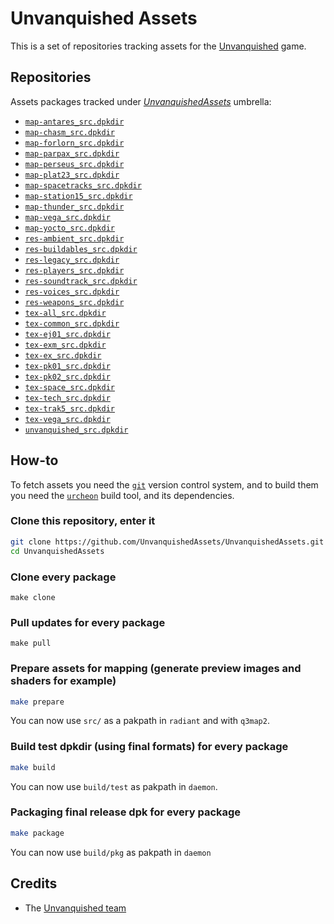 Unvanquished Assets
===================

This is a set of repositories tracking assets for the [Unvanquished](https://www.unvanquished.net) game.


Repositories
------------

Assets packages tracked under [_UnvanquishedAssets_](https://github.com/UnvanquishedAssets/UnvanquishedAssets) umbrella:

- [`map-antares_src.dpkdir`](https://github.com/UnvanquishedAssets/map-antares_src.dpkdir)
- [`map-chasm_src.dpkdir`](https://github.com/UnvanquishedAssets/map-chasm_src.dpkdir)
- [`map-forlorn_src.dpkdir`](https://github.com/UnvanquishedAssets/map-forlorn_src.dpkdir)
- [`map-parpax_src.dpkdir`](https://github.com/UnvanquishedAssets/map-parpax_src.dpkdir)
- [`map-perseus_src.dpkdir`](https://github.com/UnvanquishedAssets/map-perseus_src.dpkdir)
- [`map-plat23_src.dpkdir`](https://github.com/UnvanquishedAssets/map-plat23_src.dpkdir)
- [`map-spacetracks_src.dpkdir`](https://github.com/UnvanquishedAssets/map-spacetracks_src.dpkdir)
- [`map-station15_src.dpkdir`](https://github.com/UnvanquishedAssets/map-station15_src.dpkdir)
- [`map-thunder_src.dpkdir`](https://github.com/UnvanquishedAssets/map-thunder_src.dpkdir)
- [`map-vega_src.dpkdir`](https://github.com/UnvanquishedAssets/map-vega_src.dpkdir)
- [`map-yocto_src.dpkdir`](https://github.com/UnvanquishedAssets/map-yocto_src.dpkdir)
- [`res-ambient_src.dpkdir`](https://github.com/UnvanquishedAssets/res-ambient_src.dpkdir)
- [`res-buildables_src.dpkdir`](https://github.com/UnvanquishedAssets/res-buildables_src.dpkdir)
- [`res-legacy_src.dpkdir`](https://github.com/UnvanquishedAssets/res-legacy_src.dpkdir)
- [`res-players_src.dpkdir`](https://github.com/UnvanquishedAssets/res-players_src.dpkdir)
- [`res-soundtrack_src.dpkdir`](https://github.com/UnvanquishedAssets/res-soundtrack_src.dpkdir)
- [`res-voices_src.dpkdir`](https://github.com/UnvanquishedAssets/res-voices_src.dpkdir)
- [`res-weapons_src.dpkdir`](https://github.com/UnvanquishedAssets/res-weapons_src.dpkdir)
- [`tex-all_src.dpkdir`](https://github.com/UnvanquishedAssets/tex-all_src.dpkdir)
- [`tex-common_src.dpkdir`](https://github.com/UnvanquishedAssets/tex-common_src.dpkdir)
- [`tex-ej01_src.dpkdir`](https://github.com/UnvanquishedAssets/tex-ej01_src.dpkdir)
- [`tex-exm_src.dpkdir`](https://github.com/UnvanquishedAssets/tex-exm_src.dpkdir)
- [`tex-ex_src.dpkdir`](https://github.com/UnvanquishedAssets/tex-ex_src.dpkdir)
- [`tex-pk01_src.dpkdir`](https://github.com/UnvanquishedAssets/tex-pk01_src.dpkdir)
- [`tex-pk02_src.dpkdir`](https://github.com/UnvanquishedAssets/tex-pk02_src.dpkdir)
- [`tex-space_src.dpkdir`](https://github.com/UnvanquishedAssets/tex-space_src.dpkdir)
- [`tex-tech_src.dpkdir`](https://github.com/UnvanquishedAssets/tex-tech_src.dpkdir)
- [`tex-trak5_src.dpkdir`](https://github.com/UnvanquishedAssets/tex-trak5_src.dpkdir)
- [`tex-vega_src.dpkdir`](https://github.com/UnvanquishedAssets/tex-vega_src.dpkdir)
- [`unvanquished_src.dpkdir`](https://github.com/UnvanquishedAssets/unvanquished_src.dpkdir)


How-to
------

To fetch assets you need the [`git`](https://git-scm.com/) version control system, and to build them you need the [`urcheon`](https://github.com/DaemonEngine/Urcheon) build tool, and its dependencies.


### Clone this repository, enter it

```sh
git clone https://github.com/UnvanquishedAssets/UnvanquishedAssets.git
cd UnvanquishedAssets
```

### Clone every package

```
make clone
```

### Pull updates for every package

```
make pull
```

### Prepare assets for mapping (generate preview images and shaders for example)

```sh
make prepare
```

You can now use `src/` as a pakpath in `radiant` and with `q3map2`.

### Build test dpkdir (using final formats) for every package

```sh
make build
```

You can now use `build/test` as pakpath in `daemon`.

### Packaging final release dpk for every package

```sh
make package
```

You can now use `build/pkg` as pakpath in `daemon`


Credits
-------

* The [Unvanquished team](https://unvanquished.net/?page_id=336)
